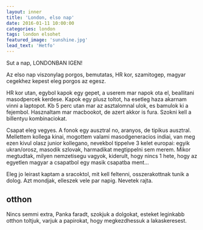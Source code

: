 ```yaml
---
layout: inner
title: 'London, elso nap'
date: 2016-01-11 10:00:00
categories: london
tags: london elsohet
featured_image: 'sunshine.jpg'
lead_text: 'Hetfo'
---
```


Sut a nap, LONDONBAN IGEN!

Az elso nap viszonylag porgos, bemutatas, HR kor, szamitogep, magyar cegekhez kepest eleg porgos az egesz. 

HR kor utan, egybol kapok egy gepet, a userem mar napok ota el, beallitani masodpercek kerdese. Kapok egy plusz toltot, ha esetleg haza akarnam vinni a laptopot. Kb 5 perc utan mar az asztalomnal ulok, es bamulok ki a fejembol. Hasznaltam mar macbookot, de azert akkor is fura. Szokni kell a billentyu kombinaciokat. 

Csapat eleg vegyes. A fonok egy ausztral no, aranyos, de tipikus ausztral. Mellettem kollega kinai, mogottem valami masodgeneracios indiai, van meg ezen kivul olasz junior kollegano, nevekbol tippelve 3 kelet europai: egyik ukran/orosz, masodik szlovak, harmadikat megtippelni sem merem. Mikor megtudtak, milyen nemzetisegu vagyok, kiderult, hogy nincs 1 hete, hogy az egyetlen magyar a csapatbol egy masik csapatba ment... 

Eleg jo leirast kaptam a sracoktol, mit kell feltenni, osszerakottnak tunik a dolog. Azt mondjak, elleszek vele par napig. Nevetek rajta. 

## otthon
Nincs semmi extra, Panka faradt, szokjuk a dolgokat, esteket leginkabb otthon toltjuk, varjuk a papirokat, hogy megkezdhessuk a lakaskeresest.
